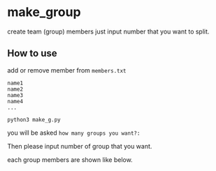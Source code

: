# make_group
create team (group) members just input number that you want to split.

## How to use

add or remove member from `members.txt`

```txt:
name1
name2
name3
name4
...
```


`python3 make_g.py`

you will be asked `how many groups you want?: `

Then please input number of group that you want.

each group members are shown like below.

